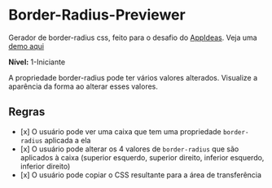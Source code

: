 # Border-Radius-Previewer
Gerador de border-radius css, feito para o desafio do [AppIdeas](https://github.com/florinpop17/app-ideas).
Veja uma [demo aqui](https://codepen.io/gustavoaqm/pen/qBpYyyE)

**Nível:** 1-Iniciante

A propriedade border-radius pode ter vários valores alterados. Visualize a aparência da forma ao alterar esses valores.

##  Regras

-    [x] O usuário pode ver uma caixa que tem uma propriedade `border-radius` aplicada a ela
-    [x] O usuário pode alterar os 4 valores de `border-radius` que são aplicados à caixa (superior esquerdo, superior direito, inferior esquerdo, inferior direito)
-    [x] O usuário pode copiar o CSS resultante para a área de transferência

